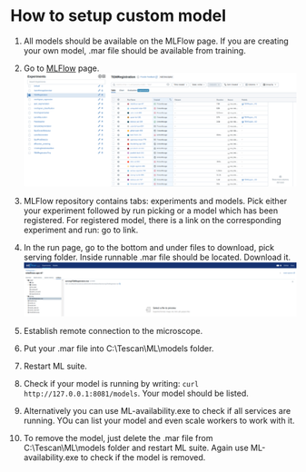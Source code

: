# How to setup custom model
  1. All models should be available on the MLFlow page. If you are creating your own model, .mar file should be available from training.
  2. Go to [MLFlow](172.19.1.16:5555) page.
   ![alt text](assets/mlflow.png)

  3. MLFlow repository contains tabs: experiments and models. Pick either your experiment followed by run picking or a model which has been registered. For registered model, there is a link on the corresponding experiment and run: go to link.
  4. In the run page, go to the bottom and under files to download, pick serving folder. Inside runnable .mar file should be located. Download it.
  ![alt text](assets/mflow_serving.png)

  5. Establish remote connection to the microscope.
  6. Put your .mar file into C:\Tescan\ML\models folder.
  7. Restart ML suite.
  8. Check if your model is running by writing: ```curl http://127.0.0.1:8081/models```. Your model should be listed.
  9. Alternatively you can use ML-availability.exe to check if all services are running. YOu can list your model and even scale workers to work with it.
  10. To remove the model, just delete the .mar file from C:\Tescan\ML\models folder and restart ML suite. Again use ML-availability.exe to check if the model is removed.